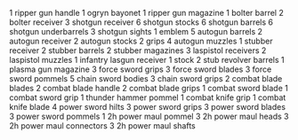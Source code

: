 1 ripper gun handle
1 ogryn bayonet
1 ripper gun magazine
1 bolter barrel
2 bolter receiver
3 shotgun receiver
6 shotgun stocks
6 shotgun barrels
6 shotgun underbarrels
3 shotgun sights
1 emblem
5 autogun barrels
2 autogun receiver
2 autogun stocks
2 grips
4 autogun muzzles
1 stubber receiver
2 stubber barrels
2 stubber magazines
3 laspistol receivers
2 laspistol muzzles
1 infantry lasgun receiver
1 stock
2 stub revolver barrels
1 plasma gun magazine
3 force sword grips
3 force sword blades
3 force sword pommels
5 chain sword bodies
3 chain sword grips
2 combat blade blades
2 combat blade handle
2 combat blade grips
1 combat sword blade
1 combat sword grip
1 thunder hammer pommel
1 combat knife grip
1 combat knife blade
4 power sword hilts
3 power sword grips
3 power sword blades
3 power sword pommels
1 2h power maul pommel
3 2h power maul heads
3 2h power maul connectors
3 2h power maul shafts